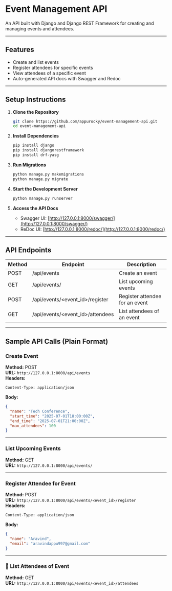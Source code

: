 
# Event Management API

An API built with Django and Django REST Framework for creating and managing events and attendees.

---

## Features

- Create and list events  
- Register attendees for specific events  
- View attendees of a specific event  
- Auto-generated API docs with Swagger and Redoc  

---

##  Setup Instructions

1. **Clone the Repository**
   ```bash
   git clone https://github.com/appurocky/event-management-api.git
   cd event-management-api
   ```

2. **Install Dependencies**
   ```bash
   pip install django
   pip install djangorestframework
   pip install drf-yasg
   ```

3. **Run Migrations**
   ```bash
   python manage.py makemigrations
   python manage.py migrate
   ```

4. **Start the Development Server**
   ```bash
   python manage.py runserver
   ```

5. **Access the API Docs**
   - Swagger UI: [http://127.0.0.1:8000/swagger/](http://127.0.0.1:8000/swagger/)
   - ReDoc UI: [http://127.0.0.1:8000/redoc/](http://127.0.0.1:8000/redoc/)

---

## API Endpoints

| Method | Endpoint                            | Description                        |
|--------|-------------------------------------|------------------------------------|
| POST   | /api/events                         | Create an event                    |
| GET    | /api/events/                        | List upcoming events               |
| POST   | /api/events/<event_id>/register     | Register attendee for an event     |
| GET    | /api/events/<event_id>/attendees    | List attendees of an event         |

---

## Sample API Calls (Plain Format)

### Create Event

**Method:** POST  
**URL:** `http://127.0.0.1:8000/api/events`  
**Headers:**
```
Content-Type: application/json
```
**Body:**
```json
{
  "name": "Tech Conference",
  "start_time": "2025-07-01T18:00:00Z",
  "end_time": "2025-07-01T21:00:00Z",
  "max_attendees": 100
}
```

---

###  List Upcoming Events

**Method:** GET  
**URL:** `http://127.0.0.1:8000/api/events/`

---

### Register Attendee for Event

**Method:** POST  
**URL:** `http://127.0.0.1:8000/api/events/<event_id>/register`  
**Headers:**
```
Content-Type: application/json
```
**Body:**
```json
{
  "name": "Aravind",
  "email": "aravindappu997@gmail.com"
}
```

---

### 👥 List Attendees of Event

**Method:** GET  
**URL:** `http://127.0.0.1:8000/api/events/<event_id>/attendees`

